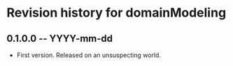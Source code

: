 # Revision history for domainModeling

## 0.1.0.0 -- YYYY-mm-dd

* First version. Released on an unsuspecting world.
